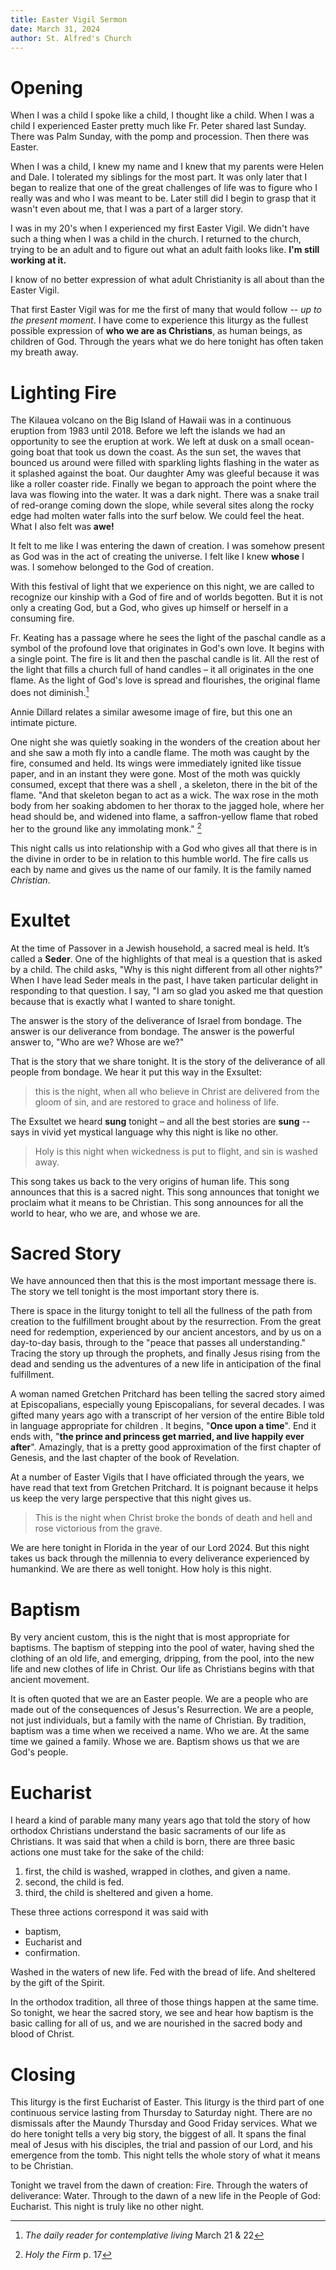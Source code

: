 ```yaml
---
title: Easter Vigil Sermon
date: March 31, 2024
author: St. Alfred's Church
---
```


# Opening

When I was a child I spoke like a child, I thought like a child. When I was a child I experienced Easter pretty much like Fr. Peter shared last Sunday. There was Palm Sunday, with the pomp and procession. Then there was Easter. 

When I was a child, I knew my name and I knew that my parents were Helen and Dale. I tolerated my siblings for the most part. It was only later that I began to realize that one of the great challenges of life was to figure who I really was and who I was meant to be. Later still did I begin to grasp that it wasn't even about me, that I was a part of a larger story.

I was in my 20's when I experienced my first Easter Vigil. We didn't have such a thing when I was a child in the church. I returned to the church, trying to be an adult and to figure out what an adult faith looks like. **I'm still working at it.**

I know of no better expression of what adult Christianity is all about than the Easter Vigil.

That first Easter Vigil was for me the first of many that would follow -- *up to the present moment*. I have come to experience this liturgy as the fullest possible expression of **who we are as Christians**, as human beings, as children of God. Through the years what we do here tonight has often taken my breath away.

# Lighting Fire
  
The Kilauea volcano on the Big Island of Hawaii was in a continuous eruption from 1983 until 2018. Before we left the islands we had an opportunity to see the eruption at work. We left at dusk on a small ocean-going boat that took us down the coast. As the sun set, the waves that bounced us around were filled with sparkling lights flashing in the water as it splashed against the boat. Our daughter Amy was gleeful because it was like a roller coaster ride. Finally we began to approach the point where the lava was flowing into the water. It was a dark night. There was a snake trail of red-orange coming down the slope, while several sites along the rocky edge had molten water falls into the surf below. We could feel the heat. What I also felt was **awe!**
  
It felt to me like I was entering the dawn of creation. I was somehow present as God was in the act of creating the universe. I felt like I knew **whose** I was. I somehow belonged to the God of creation.

With this festival of light that we experience on this night, we are called to recognize our kinship with a God of fire and of worlds begotten. But it is not only a creating God, but a God, who gives up himself or herself in a consuming fire.

Fr. Keating has a passage where he sees the light of the paschal candle as a symbol of the profound love that originates in God's own love. It begins with a single point. The fire is lit and then the paschal candle is lit. All the rest of the light that fills a church full of hand candles – it all originates in the one flame. As the light of God's love is spread and flourishes, the original flame does not diminish.[^1]
  
  Annie Dillard relates a similar awesome image of fire, but this one an intimate picture.
  
  One night she was quietly soaking in the wonders of the creation about her and she saw a moth fly into a candle flame. The moth was caught by the fire, consumed and held. Its wings were immediately ignited like tissue paper, and in an instant they were gone. Most of the moth was quickly consumed, except that there was a shell , a skeleton, there in the bit of the flame. "And that skeleton began to act as a wick. The wax rose in the moth body from her soaking abdomen to her thorax to the jagged hole, where her head should be, and widened into flame, a saffron-yellow flame that robed her to the ground like any immolating monk." [^2] 
  
  This night calls us into relationship with a God who gives all that there is in the divine in order to be in relation to this humble world. The fire calls us each by name and gives us the name of our family. It is the family named *Christian*.
  
# Exultet

At the time of Passover in a Jewish household, a sacred meal is held. It’s called a **Seder**. One of the highlights of that meal is a question that is asked by a child. The child asks, "Why is this night different from all other nights?" When I have lead Seder meals in the past, I have taken particular delight in responding to that question.  I say, "I am so glad you asked me that question because that is exactly what I wanted to share tonight. 

The answer is the story of the deliverance of Israel from bondage. The answer is our deliverance from bondage. The answer is the powerful answer to, "Who are we? Whose are we?"

That is the story that we share tonight. It is the story of the deliverance of all people from bondage. We hear it put this way in the Exsultet:

> this is the night, when all who believe in Christ are delivered from the gloom of sin, and are restored to grace and holiness of life.

The Exsultet we heard **sung** tonight – and all the best stories are **sung** -- says in vivid yet mystical language  why this night is like no other.

> Holy is this night when wickedness is put to flight, and sin is washed away.

This song takes us back to the very origins of human life. This song announces that this is a sacred night. This song announces that tonight we proclaim what it means to be Christian. This song announces for all the world to hear, who we are, and whose we are.

# Sacred Story

We have announced then that this is the most important message there is. The story we tell tonight is the most important story there is.

There is space in the liturgy tonight to tell all the fullness of the path from creation to the fulfillment brought about by the resurrection. From the great need for redemption, experienced by our ancient ancestors, and by us on a day-to-day basis, through to the "peace that passes all understanding." Tracing the story up through the prophets, and finally Jesus rising from the dead and sending us the adventures of a new life in anticipation of the final fulfillment.

A woman named Gretchen Pritchard has been telling the sacred story aimed at Episcopalians, especially young Episcopalians, for several decades. I was gifted many years ago with a transcript of her version of the entire Bible told in language appropriate for children . It begins, "**Once upon a time**". End it ends with, "**the prince and princess get married, and live happily ever after**". Amazingly, that is a pretty good approximation of the first chapter of Genesis, and the last chapter of the book of Revelation.

At a number of Easter Vigils that I have officiated through the years, we have read that text from Gretchen Pritchard. It is poignant because it helps us keep the very large perspective that this night gives us.

> This is the night when Christ broke the bonds of death and hell and rose victorious from the grave. 

We are here tonight in Florida in the year of our Lord 2024. But this night takes us back through the millennia to every deliverance experienced by humankind. We are there as well tonight. How holy is this night.

# Baptism

By very ancient custom, this is the night that is most appropriate for baptisms. The baptism of stepping into the pool of water, having shed the clothing of an old life, and emerging, dripping, from the pool, into the new life and new clothes of life in Christ. Our life as Christians begins with that ancient movement. 

It is often quoted that we are an Easter people. We are a people who are made out of the consequences of Jesus's Resurrection. We are a people, not just individuals, but a family with the name of Christian. By tradition, baptism was a time when we received a name. Who we are. At the same time we gained a family. Whose we are. Baptism shows us that we are God's people.

# Eucharist

I heard a kind of parable many many years ago that told the story of how orthodox Christians understand the basic sacraments of our life as Christians. It was said that when a child is born, there are three basic actions one must take for the sake of the child:

1. first, the child is washed, wrapped in clothes, and given a name.
2. second, the child is fed.
3. third, the child is sheltered and given a home.

These three actions correspond it was said with 

- baptism,
- Eucharist and
- confirmation.

Washed in the waters of new life. Fed with the bread of life. And sheltered by the gift of the Spirit.

In the orthodox tradition, all three of those things happen at the same time. So tonight, we hear the sacred story, we see and hear how baptism is the basic calling for all of us, and we are nourished in the sacred body and blood of Christ. 

# Closing

This liturgy is the first Eucharist of Easter. This liturgy is the third part of one continuous service lasting from Thursday to Saturday night. There are no dismissals after the Maundy Thursday and Good Friday services. What we do here tonight tells a very big story, the biggest of all. It spans the final meal of Jesus with his disciples, the trial and passion of our Lord, and his emergence from the tomb. This night tells the whole story of what it means to be Christian.

Tonight we travel from the dawn of creation: Fire. Through the waters of deliverance: Water. Through to the dawn of a new life in the People of God: Eucharist. This night is truly like no other night.



[^1]: *The daily reader for contemplative living* March 21 & 22
[^2]: _Holy the Firm_ p. 17
